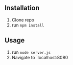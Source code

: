 ## Installation

1. Clone repo
2. run `npm install`

## Usage

1. run `node server.js`
2. Navigate to `localhost:8080
